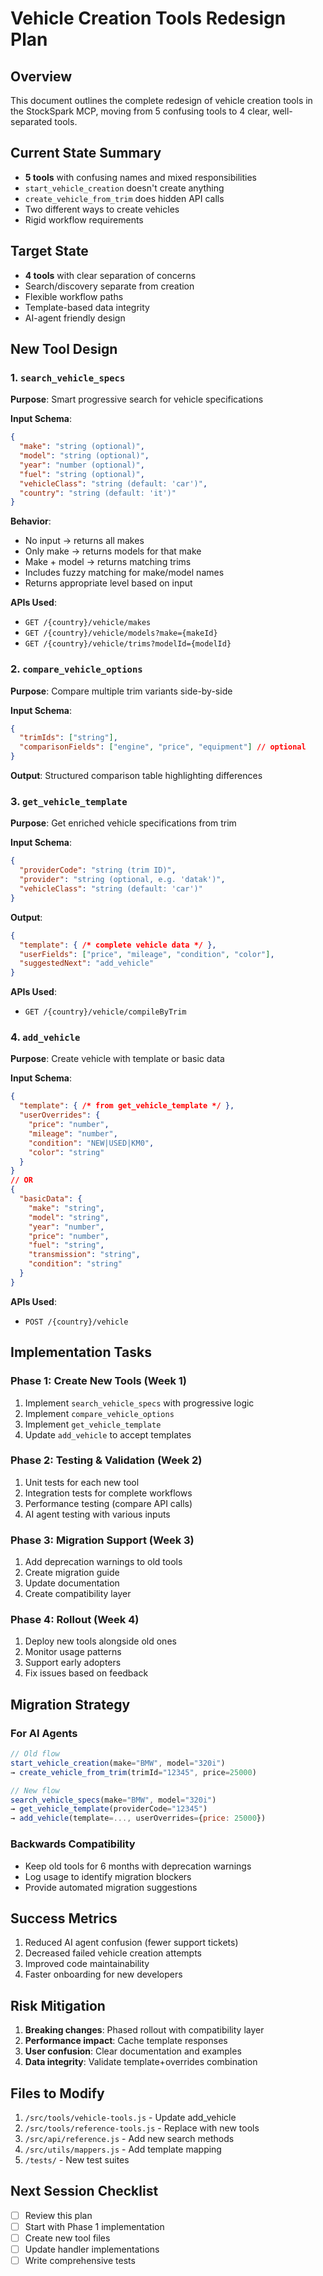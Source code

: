 # Vehicle Creation Tools Redesign Plan

## Overview
This document outlines the complete redesign of vehicle creation tools in the StockSpark MCP, moving from 5 confusing tools to 4 clear, well-separated tools.

## Current State Summary
- **5 tools** with confusing names and mixed responsibilities
- `start_vehicle_creation` doesn't create anything
- `create_vehicle_from_trim` does hidden API calls
- Two different ways to create vehicles
- Rigid workflow requirements

## Target State
- **4 tools** with clear separation of concerns
- Search/discovery separate from creation
- Flexible workflow paths
- Template-based data integrity
- AI-agent friendly design

## New Tool Design

### 1. `search_vehicle_specs`
**Purpose**: Smart progressive search for vehicle specifications

**Input Schema**:
```json
{
  "make": "string (optional)",
  "model": "string (optional)", 
  "year": "number (optional)",
  "fuel": "string (optional)",
  "vehicleClass": "string (default: 'car')",
  "country": "string (default: 'it')"
}
```

**Behavior**:
- No input → returns all makes
- Only make → returns models for that make
- Make + model → returns matching trims
- Includes fuzzy matching for make/model names
- Returns appropriate level based on input

**APIs Used**:
- `GET /{country}/vehicle/makes`
- `GET /{country}/vehicle/models?make={makeId}`
- `GET /{country}/vehicle/trims?modelId={modelId}`

### 2. `compare_vehicle_options`
**Purpose**: Compare multiple trim variants side-by-side

**Input Schema**:
```json
{
  "trimIds": ["string"],
  "comparisonFields": ["engine", "price", "equipment"] // optional
}
```

**Output**: Structured comparison table highlighting differences

### 3. `get_vehicle_template`
**Purpose**: Get enriched vehicle specifications from trim

**Input Schema**:
```json
{
  "providerCode": "string (trim ID)",
  "provider": "string (optional, e.g. 'datak')",
  "vehicleClass": "string (default: 'car')"
}
```

**Output**:
```json
{
  "template": { /* complete vehicle data */ },
  "userFields": ["price", "mileage", "condition", "color"],
  "suggestedNext": "add_vehicle"
}
```

**APIs Used**:
- `GET /{country}/vehicle/compileByTrim`

### 4. `add_vehicle`
**Purpose**: Create vehicle with template or basic data

**Input Schema**:
```json
{
  "template": { /* from get_vehicle_template */ },
  "userOverrides": {
    "price": "number",
    "mileage": "number", 
    "condition": "NEW|USED|KM0",
    "color": "string"
  }
}
// OR
{
  "basicData": {
    "make": "string",
    "model": "string",
    "year": "number",
    "price": "number",
    "fuel": "string",
    "transmission": "string",
    "condition": "string"
  }
}
```

**APIs Used**:
- `POST /{country}/vehicle`

## Implementation Tasks

### Phase 1: Create New Tools (Week 1)
1. Implement `search_vehicle_specs` with progressive logic
2. Implement `compare_vehicle_options` 
3. Implement `get_vehicle_template`
4. Update `add_vehicle` to accept templates

### Phase 2: Testing & Validation (Week 2)
1. Unit tests for each new tool
2. Integration tests for complete workflows
3. Performance testing (compare API calls)
4. AI agent testing with various inputs

### Phase 3: Migration Support (Week 3)
1. Add deprecation warnings to old tools
2. Create migration guide
3. Update documentation
4. Create compatibility layer

### Phase 4: Rollout (Week 4)
1. Deploy new tools alongside old ones
2. Monitor usage patterns
3. Support early adopters
4. Fix issues based on feedback

## Migration Strategy

### For AI Agents
```javascript
// Old flow
start_vehicle_creation(make="BMW", model="320i")
→ create_vehicle_from_trim(trimId="12345", price=25000)

// New flow  
search_vehicle_specs(make="BMW", model="320i")
→ get_vehicle_template(providerCode="12345")
→ add_vehicle(template=..., userOverrides={price: 25000})
```

### Backwards Compatibility
- Keep old tools for 6 months with deprecation warnings
- Log usage to identify migration blockers
- Provide automated migration suggestions

## Success Metrics
1. Reduced AI agent confusion (fewer support tickets)
2. Decreased failed vehicle creation attempts
3. Improved code maintainability
4. Faster onboarding for new developers

## Risk Mitigation
1. **Breaking changes**: Phased rollout with compatibility layer
2. **Performance impact**: Cache template responses
3. **User confusion**: Clear documentation and examples
4. **Data integrity**: Validate template+overrides combination

## Files to Modify
1. `/src/tools/vehicle-tools.js` - Update add_vehicle
2. `/src/tools/reference-tools.js` - Replace with new tools
3. `/src/api/reference.js` - Add new search methods
4. `/src/utils/mappers.js` - Add template mapping
5. `/tests/` - New test suites

## Next Session Checklist
- [ ] Review this plan
- [ ] Start with Phase 1 implementation
- [ ] Create new tool files
- [ ] Update handler implementations
- [ ] Write comprehensive tests